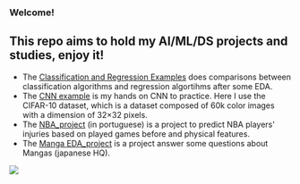 ### Welcome!
## This repo aims to hold my AI/ML/DS projects and studies, enjoy it!

- The [Classification and Regression Examples](https://github.com/gabrieldasneves/MachineLearnStudies/blob/main/Classification%20and%20Regression%20examples/classification_and_regression.ipynb) does comparisons between classification algorithms and regression algortihms after some EDA.
- The [CNN example](https://github.com/gabrieldasneves/MachineLearnStudies/blob/main/CNN%20example/img_classification.ipynb) is my hands on CNN to practice. Here I use the CIFAR-10 dataset, which is a dataset composed of 60k color images with a dimension of 32×32 pixels.
- The [NBA_project](https://github.com/gabrieldasneves/MachineLearnStudies/blob/main/NBA_Project/projeto_final.ipynb) (in portuguese) is a project to predict NBA players' injuries based on played games before and physical features.
- The [Manga EDA_project](https://github.com/gabrieldasneves/MachineLearnStudies/blob/main/NBA_Project/projeto_final.ipynb) is a project answer some questions about Mangas (japanese HQ).

![](https://media0.giphy.com/media/WxJLwDBAXDsW1fqZ3v/giphy.gif?cid=ecf05e47k4hzgtw52fmftchg3o5egacl8012wblrcmfivsqd&rid=giphy.gif&ct=g)


